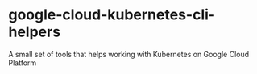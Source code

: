 # google-cloud-kubernetes-cli-helpers
A small set of tools that helps working with Kubernetes on Google Cloud Platform
